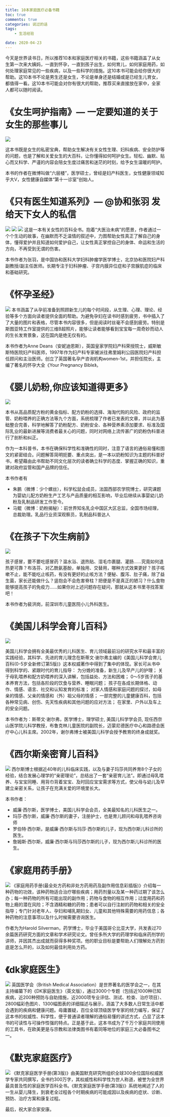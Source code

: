 ```yaml
---
title: 10本家庭医疗必备书籍
toc: true
comments: true
categories: 说过的话
tags: 
	- 生活经验

date: 2020-04-23
---
```

今天是世界读书日，所以推荐10本和家庭医疗相关的书籍，这些书籍涵盖了从女生第一次来大姨妈，一直到怀孕，一直到孩子出生，如何育儿，如何家庭用药，如何处理家庭常见的一些疾病，以及一些科学的措施。这10本书可能会给你很大的帮助。这10本书不论是男生还是女生，不论是单身还是结婚或是已经生儿育女，都值得一看。这10本书可能会对你有很大的帮助，推荐买来直接放在家中，全家人都可以随时阅读。

# 《女生呵护指南》— 一定要知道的关于女生的那些事儿
![](http://qiniu.102no.com/%E5%A5%B3%E7%94%9F%E5%91%B5%E6%8A%A4%E6%8C%87%E5%8D%97.png)

这本书既是女生的私密宝典，帮助女生解决有关女性生理、妇科疾病、安全防护等的问题，也是了解和关爱女生的大百科，让你懂得如何呵护女生。轻松、幽默、贴心而又科学、严谨的内容会陪女生度过痛苦和迷茫的时刻，给予女生温暖的呵护。

本书的作者在微博叫做“六层楼”，医学硕士，曾经是妇产科医生，女性健康领域知乎大V，女性健康自媒体“第十一诊室”创始人。

# 《只有医生知道系列》— @协和张羽 发给天下女人的私信

![](http://qiniu.102no.com/%E5%8F%AA%E6%9C%89%E5%8C%BB%E7%94%9F%E7%9F%A5%E9%81%931.png)
![](http://qiniu.102no.com/%E5%8F%AA%E6%9C%89%E5%8C%BB%E7%94%9F%E7%9F%A5%E9%81%932.png)
![](http://qiniu.102no.com/%E5%8F%AA%E6%9C%89%E5%8C%BB%E7%94%9F%E7%9F%A5%E9%81%933.png)
这是一本有关女性的百科全书。抱着“大医治未病”的愿景，作者通过一个个生动的故事，在幽默而不乏温情的叙述中，力图帮助女性真正了解自己的身体，懂得爱护并且知道如何爱护自己，让女性真正掌控自己的身体、命运和生活的方向，不再受到无谓的伤害。

本书作者为张羽，是中国协和医科大学妇科肿瘤学医学博士，北京协和医院妇产科副教授/副主任医师。长期专注于妇科肿瘤、子宫内膜异位症和子宫腺肌症的临床和基础研究。


#  《怀孕圣经》
![](http://qiniu.102no.com/%E6%80%80%E5%AD%95%E5%9C%A3%E7%BB%8F.png)
本书涵盖了从孕前准备到照顾新生儿的每个时间段，从生理、心理、理论、经验等多个方面向读者提供全面的帮助。为避免孕妇在读书时感到疲劳，书中插入了了大量的图片和表格，尽管本书内容很多，但是阅读时丝毫不会感到疲劳。特别是斯图亚特工作室提供的三维B超照片，能够让读者能够看到宝宝每一周奇妙而动人的生长发育景象，这在国内是绝无仅有的。

本书作者为Anne Deans（安妮迪恩斯），英国皇家学院妇产科荣授院士，威斯敏斯特医院妇产科医师，1997年作为妇产科专家被派往弗里姆利公园医院妇产科担任顾问和主治医师。创立了英国著名孕产咨询机构women-1st，并担任院长，主编了著名的怀孕大全《Your Pregnancy Bible》。

# 《婴儿奶粉,你应该知道得更多》
![](http://qiniu.102no.com/%E5%A9%B4%E5%84%BF%E5%A5%B6%E7%B2%89%2C%E4%BD%A0%E5%BA%94%E8%AF%A5%E7%9F%A5%E9%81%93%E5%BE%97%E6%9B%B4%E5%A4%9A.png)

本书从高品质配方粉的黄金指标、配方奶粉的选择、海淘代购的风险、政府的监管、奶粉喂养的正确方法等九个方面，系统梳理了作者已发表的文章，并以此为基础整合完善，科学地解答了奶粉配方、奶粉安全、各种营养素添加要求、标准及国际乳业的最新进展等消费者最关心的问题，同时对网络上流传甚广的奶粉伪科普进行了剖析和纠正。

作为一本科普书，本书在确保科学性和准确性的同时，注意了语言的通俗易懂和图文的紧密结合。问题解答简明扼要、重点突出，是一本以奶粉知识为主题的科普好书，希望藉由此书帮助不同文化层次的读者确立科学的态度、掌握正确的知识，重建对政府监管和国产品牌的信任。

本书作者有

- 朱鹏（微博：少个螺丝），科学松鼠会成员，法国西部农学院博士，研究课题为婴幼儿配方奶粉生产工艺与产品质量的相互影响，毕业后继续从事婴幼儿奶粉及乳制品研发工作至今。
- 马鲲（微博：奶粉揭秘）：前世界知名乳企中国区大区总监，全国市场经理，总裁助理。乳品行业资深观察员，乳制品科普达人

# 《在孩子下次生病前》
![](http://qiniu.102no.com/%E5%9C%A8%E5%AD%A9%E5%AD%90%E4%B8%8B%E6%AC%A1%E7%94%9F%E7%97%85%E5%89%8D.png)

孩子感冒，要不要吃感冒药？温水浴、退热贴、湿毛巾裹腿、灌肠……究竟如何退热更可靠？布洛芬、对乙酰氨基酚，单独用、交替用，哪种方式效果更好？孩子咳嗽不止，能不能吃止咳药，有没有更好的止咳方法？便秘、腹泻、肚子痛，除了益生菌，家长还能做什么？竖抱会不会危害脊柱？把便是不是真正的陋习？什么食物能够提高孩子的免疫力……如果你对上述问题存在疑问，那就从这本书里寻找答案吧！

本书作者为裴洪岗，前深圳市儿童医院小儿外科医生。

# 《美国儿科学会育儿百科》
![](http://qiniu.102no.com/%E7%BE%8E%E5%9B%BD%E5%84%BF%E7%A7%91%E5%AD%A6%E4%BC%9A%E8%82%B2%E5%84%BF%E7%99%BE%E7%A7%91.png)

美国儿科学会拥有全美最优秀的儿科医生、育儿领域最前沿的研究水平和最丰富的实践经验，其科学、先进的育儿理念在斯蒂文·谢尔弗主编的《美国儿科学会育儿百科(0-5岁全新修订第5版)》这本权威著作中得到了集中的体现。家长可从书中得到科学的、紧跟时代的育儿指导： 为分娩的准备，新生儿及早产儿的护理； 关于母乳喂养和配方奶喂养的深入讲解，包括益处、方法和困难； 0～5岁孩子的基本养育方法，包括各阶段的饮食与营养、睡眠问题； 孩子在各成长期体格、动作、情感、语言、社交和认知发育的标准； 对家人情感和家庭问题的探讨，如母亲的情感、父亲的情感和（外）祖父母的情感； 一部完整的儿童健康百科，包括各种常见病、创伤、先天性疾病和其他问题的应对方法； 在家里、户外以及车上的安全问题。  

本书作者为：斯蒂文·谢尔弗，医学博士，理学硕士, 美国儿科学学会员, 现任西奈山医学院儿科学教授，布鲁克林儿童医院的副院长，迈蒙尼德医疗中心和路德会医疗中心儿科主席。2002年，谢尔弗博士被美国儿科学会授予教育的终身成就奖。

# 《西尔斯亲密育儿百科》
![](http://qiniu.102no.com/%E8%A5%BF%E5%B0%94%E6%96%AF%E4%BA%B2%E5%AF%86%E8%82%B2%E5%84%BF%E7%99%BE%E7%A7%91.png)
西尔斯博士根据近40年的儿科临床实践，以及与妻子玛莎共同养育8个子女的经验，结合发展心理学的“亲密理论”，总结出了一套“亲密育儿法”。即通过母乳喂养、与宝宝同睡、用背巾背着宝宝、及时回应宝宝需求等方式，使父母与幼儿及早建立亲密关系，让孩子在充满关爱的环境里长大。

本书作者：
- 威廉·西尔斯，医学博士，美国儿科学会会员，全美最知名的儿科医生之一。
- 玛莎·西尔斯，威廉·西尔斯的妻子，注册护士，也是育儿顾问和母乳喂养咨询师
- 罗伯特·西尔斯，是威廉·西尔斯与玛莎·西尔斯的儿子，现为西尔斯儿科诊所的医生。
- 詹姆斯·西尔斯，威廉·西尔斯与玛莎西尔斯的儿子，现为西尔斯儿科诊所的医生。

# 《家庭用药手册》
![](http://qiniu.102no.com/%E5%AE%B6%E5%BA%AD%E7%94%A8%E8%8D%AF%E6%89%8B%E5%86%8C.png)
《家庭用药手册(最全处方药和非处方药用药及副作用信息彩插版)》介绍每一种药物的功效，该种药物适合治疗哪些疾病；用药剂量以及某一种药过期了该怎么办；每一种药物的所有可能出现的副作用；药物与食物的相互作用；过度用药和药物上瘾的潜在风险；不含酒精和糖的药物；患者可以自行注射的药物和相关的安全指导；专门针对老年人、孕妇和哺乳期妇女、儿童和其他特殊需要的用药信息；各种药物的注意事项以及什么时候需要咨询医生。

作者为为Harold Silverman，药学博士，毕业于美国哥仑比亚大学，共发表过70余篇医药研究方面的文章和学术研究论文。曾任多所大学的药理学和临床药剂学的讲师，并因其杰出成就而获得多种奖项。他的职业目标是要帮助人们理解处方药到底是怎么开的，以及如何最佳利用处方药。

# 《dk家庭医生》
![](http://qiniu.102no.com/dk%E5%AE%B6%E5%BA%AD%E5%8C%BB%E7%94%9F.png)
英国医学会（British Medical Association）是世界著名的医学会之一，在其主持编纂下的《DK家庭医生》（英文版），通过3000个专题（包括近1000种已知疾病，近200种预防与自助措施，近2000项专业评估、测试、检查、治疗项目）、2800幅彩色图片、1300幅图表的详细描述与展示，涵盖了大多数人日常生活中都会遇到的疾病和健康问题。毋庸置疑，百位全球顶级医学专家的倾力编写，保证了这本书的权威性、科学性，便于普通读者理解的通俗易懂的讲述方式，凸显了这本书的可读性与可操作性强的特点。正是基于此，这本书成为了千万个家庭共同使用的工具书，在欧美更是与宗教和法律类图书有着同等地位的家庭三大必备图书之一。

# 《默克家庭医疗》
![](http://qiniu.102no.com/%E9%BB%98%E5%85%8B%E5%AE%B6%E5%BA%AD%E5%8C%BB%E7%96%97.png
)
《默克家庭医学手册(第3版)》由美国默克研究所组织全球300余位国际权威医学专家共同撰写，全书约300万字，其权威性和科学性为世人称道，被誉为全世界最具普及性的家庭医学百科全书。《默克家庭医学手册(第3版)》系统地阐述了人的一生从婴儿降生，到衰老全过程各个时期疾病的可能成因以及疾病的症状、诊断、预防、治疗方案和康复过程。    

最后，祝大家合家安康。


